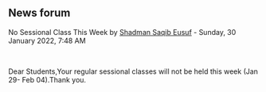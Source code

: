 <h2>News forum</h2><a href="https://moodle.cse.buet.ac.bd/user/view.php?id=1531&course=649"></a>
No Sessional Class This Week
by <a href="https://moodle.cse.buet.ac.bd/user/view.php?id=1531&course=649">Shadman Saqib Eusuf</a> - Sunday, 30 January 2022, 7:48 AM


 

Dear Students,Your regular sessional classes will not be held this week (Jan 29- Feb 04).Thank you.<br />






